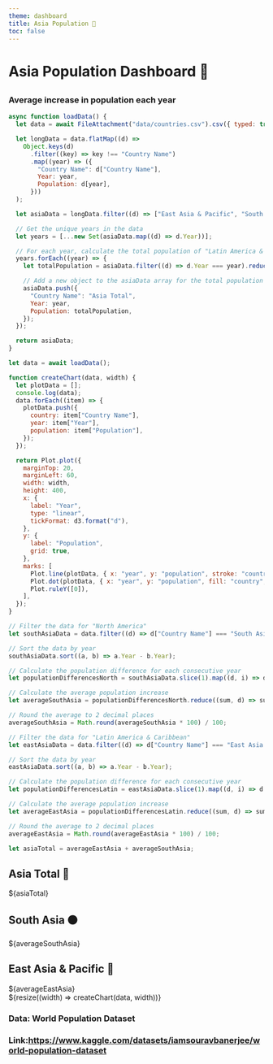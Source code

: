 ```yaml
---
theme: dashboard
title: Asia Population 🍚
toc: false
---
```


# Asia Population Dashboard 🍚

##

### Average increase in population each year

```js
async function loadData() {
  let data = await FileAttachment("data/countries.csv").csv({ typed: true });

  let longData = data.flatMap((d) =>
    Object.keys(d)
      .filter((key) => key !== "Country Name")
      .map((year) => ({
        "Country Name": d["Country Name"],
        Year: year,
        Population: d[year],
      }))
  );

  let asiaData = longData.filter((d) => ["East Asia & Pacific", "South Asia"].includes(d["Country Name"]));

  // Get the unique years in the data
  let years = [...new Set(asiaData.map((d) => d.Year))];

  // For each year, calculate the total population of "Latin America & Caribbean" and "North America"
  years.forEach((year) => {
    let totalPopulation = asiaData.filter((d) => d.Year === year).reduce((sum, d) => sum + d.Population, 0);

    // Add a new object to the asiaData array for the total population
    asiaData.push({
      "Country Name": "Asia Total",
      Year: year,
      Population: totalPopulation,
    });
  });

  return asiaData;
}

let data = await loadData();

function createChart(data, width) {
  let plotData = [];
  console.log(data);
  data.forEach((item) => {
    plotData.push({
      country: item["Country Name"],
      year: item["Year"],
      population: item["Population"],
    });
  });

  return Plot.plot({
    marginTop: 20,
    marginLeft: 60,
    width: width,
    height: 400,
    x: {
      label: "Year",
      type: "linear",
      tickFormat: d3.format("d"),
    },
    y: {
      label: "Population",
      grid: true,
    },
    marks: [
      Plot.line(plotData, { x: "year", y: "population", stroke: "country", title: "country" }),
      Plot.dot(plotData, { x: "year", y: "population", fill: "country", title: (d) => `Year: ${d.year}, Population: ${d.population}` }),
      Plot.ruleY([0]),
    ],
  });
}

// Filter the data for "North America"
let southAsiaData = data.filter((d) => d["Country Name"] === "South Asia");

// Sort the data by year
southAsiaData.sort((a, b) => a.Year - b.Year);

// Calculate the population difference for each consecutive year
let populationDifferencesNorth = southAsiaData.slice(1).map((d, i) => d.Population - southAsiaData[i].Population);

// Calculate the average population increase
let averageSouthAsia = populationDifferencesNorth.reduce((sum, d) => sum + d, 0) / populationDifferencesNorth.length;

// Round the average to 2 decimal places
averageSouthAsia = Math.round(averageSouthAsia * 100) / 100;

// Filter the data for "Latin America & Caribbean"
let eastAsiaData = data.filter((d) => d["Country Name"] === "East Asia & Pacific");

// Sort the data by year
eastAsiaData.sort((a, b) => a.Year - b.Year);

// Calculate the population difference for each consecutive year
let populationDifferencesLatin = eastAsiaData.slice(1).map((d, i) => d.Population - eastAsiaData[i].Population);

// Calculate the average population increase
let averageEastAsia = populationDifferencesLatin.reduce((sum, d) => sum + d, 0) / populationDifferencesLatin.length;

// Round the average to 2 decimal places
averageEastAsia = Math.round(averageEastAsia * 100) / 100;

let asiaTotal = averageEastAsia + averageSouthAsia;
```

<div class="grid grid-cols-3">
  <div class="card">
    <h2>Asia Total 🔵</h2>
    <span class="big">${asiaTotal}</span>
  </div>
  <div class="card">
    <h2>South Asia 🟠</h2>
    <span class="big">${averageSouthAsia}</span>
  </div>
  <div class="card">
    <h2>East Asia & Pacific 🔴</h2>
    <span class="big">${averageEastAsia}</span>
  </div>
</div>

<div class="grid grid-cols-1">
  <div class="card">
    ${resize((width) => createChart(data, width))}
  </div>
</div>

### Data: World Population Dataset

### Link:https://www.kaggle.com/datasets/iamsouravbanerjee/world-population-dataset

